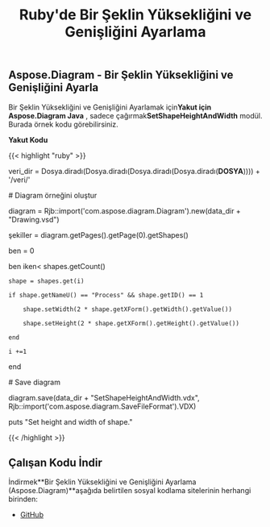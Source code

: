 ﻿---
title: Ruby'de Bir Şeklin Yüksekliğini ve Genişliğini Ayarlama
type: docs
weight: 120
url: /tr/java/set-the-height-and-width-of-a-shape-in-ruby/
---
## **Aspose.Diagram - Bir Şeklin Yüksekliğini ve Genişliğini Ayarla**
 Bir Şeklin Yüksekliğini ve Genişliğini Ayarlamak için**Yakut için Aspose.Diagram Java** , sadece çağırmak**SetShapeHeightAndWidth** modül. Burada örnek kodu görebilirsiniz.

**Yakut Kodu**

{{< highlight "ruby" >}}

 veri_dir = Dosya.diradı(Dosya.diradı(Dosya.diradı(Dosya.diradı(__DOSYA__)))) + '/veri/'

\# Diagram örneğini oluştur

diagram = Rjb::import('com.aspose.diagram.Diagram').new(data_dir + "Drawing.vsd")

şekiller = diagram.getPages().getPage(0).getShapes()

ben = 0

 ben iken< shapes.getCount()

    shape = shapes.get(i)

    if shape.getNameU() == "Process" && shape.getID() == 1

        shape.setWidth(2 * shape.getXForm().getWidth().getValue())

        shape.setHeight(2 * shape.getXForm().getHeight().getValue())

    end

    i +=1

end

\# Save diagram

diagram.save(data_dir + "SetShapeHeightAndWidth.vdx", Rjb::import('com.aspose.diagram.SaveFileFormat').VDX)

puts "Set height and width of shape."

{{< /highlight >}}
## **Çalışan Kodu İndir**
 İndirmek**Bir Şeklin Yüksekliğini ve Genişliğini Ayarlama (Aspose.Diagram)**aşağıda belirtilen sosyal kodlama sitelerinin herhangi birinden:

- [GitHub](https://github.com/asposediagram/Aspose.Diagram-for-Java/blob/master/Plugins/Aspose_Diagram_Java_for_Ruby/lib/asposediagramjava/Shapes/setshapeheightandwidth.rb)

